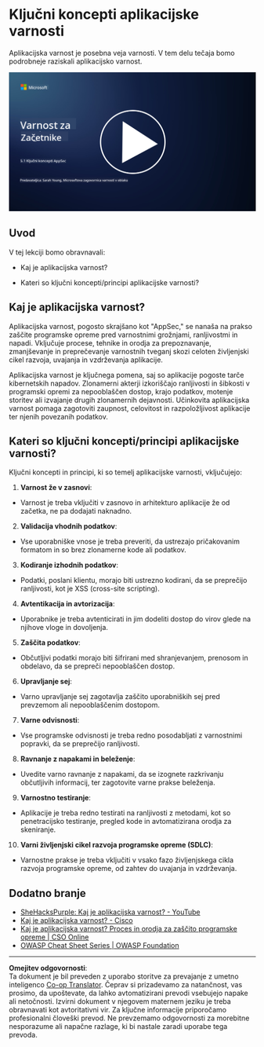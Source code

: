<!--
CO_OP_TRANSLATOR_METADATA:
{
  "original_hash": "e4b56bb23078d3ffb7ad407d280b0c36",
  "translation_date": "2025-09-04T00:34:38+00:00",
  "source_file": "5.1 AppSec key concepts.md",
  "language_code": "sl"
}
-->
# Ključni koncepti aplikacijske varnosti

Aplikacijska varnost je posebna veja varnosti. V tem delu tečaja bomo podrobneje raziskali aplikacijsko varnost.

[![Oglejte si video](../../translated_images/5-1_placeholder.29d7c06237ea84d113c4d91a72ee86a08f73f60187f2a32828c28cfda4f0aeb5.sl.png)](https://learn-video.azurefd.net/vod/player?id=d81dc210-ee8a-445a-aee0-aaf8a2b37af2)

## Uvod

V tej lekciji bomo obravnavali:

- Kaj je aplikacijska varnost?

- Kateri so ključni koncepti/principi aplikacijske varnosti?

## Kaj je aplikacijska varnost?

Aplikacijska varnost, pogosto skrajšano kot "AppSec," se nanaša na prakso zaščite programske opreme pred varnostnimi grožnjami, ranljivostmi in napadi. Vključuje procese, tehnike in orodja za prepoznavanje, zmanjševanje in preprečevanje varnostnih tveganj skozi celoten življenjski cikel razvoja, uvajanja in vzdrževanja aplikacije.

Aplikacijska varnost je ključnega pomena, saj so aplikacije pogoste tarče kibernetskih napadov. Zlonamerni akterji izkoriščajo ranljivosti in šibkosti v programski opremi za nepooblaščen dostop, krajo podatkov, motenje storitev ali izvajanje drugih zlonamernih dejavnosti. Učinkovita aplikacijska varnost pomaga zagotoviti zaupnost, celovitost in razpoložljivost aplikacije ter njenih povezanih podatkov.

## Kateri so ključni koncepti/principi aplikacijske varnosti?

Ključni koncepti in principi, ki so temelj aplikacijske varnosti, vključujejo:

1. **Varnost že v zasnovi**:

- Varnost je treba vključiti v zasnovo in arhitekturo aplikacije že od začetka, ne pa dodajati naknadno.

2. **Validacija vhodnih podatkov**:

- Vse uporabniške vnose je treba preveriti, da ustrezajo pričakovanim formatom in so brez zlonamerne kode ali podatkov.

3. **Kodiranje izhodnih podatkov**:

- Podatki, poslani klientu, morajo biti ustrezno kodirani, da se preprečijo ranljivosti, kot je XSS (cross-site scripting).

4. **Avtentikacija in avtorizacija**:

- Uporabnike je treba avtenticirati in jim dodeliti dostop do virov glede na njihove vloge in dovoljenja.

5. **Zaščita podatkov**:

- Občutljivi podatki morajo biti šifrirani med shranjevanjem, prenosom in obdelavo, da se prepreči nepooblaščen dostop.

6. **Upravljanje sej**:

- Varno upravljanje sej zagotavlja zaščito uporabniških sej pred prevzemom ali nepooblaščenim dostopom.

7. **Varne odvisnosti**:

- Vse programske odvisnosti je treba redno posodabljati z varnostnimi popravki, da se preprečijo ranljivosti.

8. **Ravnanje z napakami in beleženje**:

- Uvedite varno ravnanje z napakami, da se izognete razkrivanju občutljivih informacij, ter zagotovite varne prakse beleženja.

9. **Varnostno testiranje**:

- Aplikacije je treba redno testirati na ranljivosti z metodami, kot so penetracijsko testiranje, pregled kode in avtomatizirana orodja za skeniranje.

10. **Varni življenjski cikel razvoja programske opreme (SDLC)**:

- Varnostne prakse je treba vključiti v vsako fazo življenjskega cikla razvoja programske opreme, od zahtev do uvajanja in vzdrževanja.

## Dodatno branje

- [SheHacksPurple: Kaj je aplikacijska varnost? - YouTube](https://www.youtube.com/watch?v=eNmccQNzSSY)
- [Kaj je aplikacijska varnost? - Cisco](https://www.cisco.com/c/en/us/solutions/security/application-first-security/what-is-application-security.html#~how-does-it-work)
- [Kaj je aplikacijska varnost? Proces in orodja za zaščito programske opreme | CSO Online](https://www.csoonline.com/article/566471/what-is-application-security-a-process-and-tools-for-securing-software.html)
- [OWASP Cheat Sheet Series | OWASP Foundation](https://owasp.org/www-project-cheat-sheets/)

---

**Omejitev odgovornosti**:  
Ta dokument je bil preveden z uporabo storitve za prevajanje z umetno inteligenco [Co-op Translator](https://github.com/Azure/co-op-translator). Čeprav si prizadevamo za natančnost, vas prosimo, da upoštevate, da lahko avtomatizirani prevodi vsebujejo napake ali netočnosti. Izvirni dokument v njegovem maternem jeziku je treba obravnavati kot avtoritativni vir. Za ključne informacije priporočamo profesionalni človeški prevod. Ne prevzemamo odgovornosti za morebitne nesporazume ali napačne razlage, ki bi nastale zaradi uporabe tega prevoda.